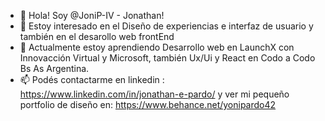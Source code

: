 - 👋 Hola! Soy @JoniP-IV - Jonathan!
- 👀 Estoy interesado en el Diseño de experiencias e interfaz de usuario y también en el desarollo web frontEnd
- 🌱 Actualmente estoy aprendiendo Desarrollo web en LaunchX con Innovacción Virtual y Microsoft, también Ux/Ui y React en Codo a Codo Bs As Argentina.
- 📫 Podés contactarme en linkedin : https://www.linkedin.com/in/jonathan-e-pardo/ y ver mi pequeño portfolio de diseño en: https://www.behance.net/yonipardo42

<!---
JoniP-IV/JoniP-IV is a ✨ special ✨ repository because its `README.md` (this file) appears on your GitHub profile.
You can click the Preview link to take a look at your changes.
--->
